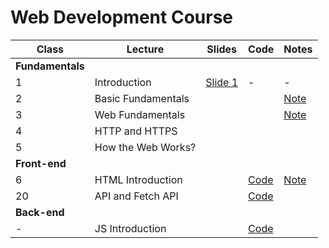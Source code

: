 # Web Development Course 

| Class | Lecture | Slides | Code | Notes |
| ------ | ------ |------ |------ |------ |
| **Fundamentals** |
| 1 | Introduction | [Slide 1](https://docs.google.com/presentation/d/1Vy1hpRQr1PBVi_kC04q8D6RcWNVY4iITHtoCcNI_-C8/edit?usp=sharing) | - | - |
| 2 | Basic Fundamentals | | | [Note](https://github.com/jesielviana/web-development-course/blob/master/basic-fundamentals.md) |
| 3 | Web Fundamentals |  |  | [Note](https://github.com/jesielviana/web-development-course/blob/master/web-fundamentals.md) |
| 4 | HTTP and HTTPS |  |  |  |
| 5 | How the Web Works?  |  |  |  |
| **Front-end** |
| 6 | HTML Introduction |  | [Code](https://github.com/jesielviana/web-development-course/blob/master/front-end/html-introduction.html) | [Note](https://github.com/jesielviana/web-development-course/blob/master/front-end/html-introduction.md) |
|20 | API and Fetch API |  | [Code](https://github.com/jesielviana/web-development-course/tree/master/front-end/fetch-api)  |  |
| **Back-end**  |
| - | JS Introduction |  | [Code](https://github.com/jesielviana/web-development-course/blob/master/back-end/js-declarations-types.js) |  |